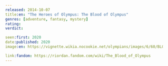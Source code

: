 ```yaml
---
released: 2014-10-07
title:en: "The Heroes of Olympus: The Blood of Olympus"
genres: [adventure, fantasy, mystery]
rating:
verdict:

seen:first: 2020
date:published: 2020
image:en: https://vignette.wikia.nocookie.net/olympians/images/6/60/BLOOD_OF_O_final_cvr.jpg/revision/latest?cb=20140515014555

link:fandom: https://riordan.fandom.com/wiki/The_Blood_of_Olympus
---
```

